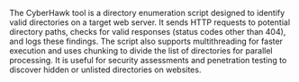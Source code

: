 The CyberHawk tool is a directory enumeration script designed to identify valid directories on a target web server. It sends HTTP requests to potential directory paths, checks for valid responses (status codes other than 404), and logs these findings. The script also supports multithreading for faster execution and uses chunking to divide the list of directories for parallel processing. It is useful for security assessments and penetration testing to discover hidden or unlisted directories on websites.
